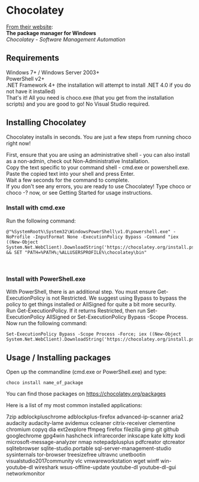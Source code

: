# Chocolatey

[From their website](https://chocolatey.org/):<br/>
**The package manager for Windows**<br/>
*Chocolatey - Software Management Automation*<br/>


## Requirements
Windows 7+ / Windows Server 2003+<br/>
PowerShell v2+<br/>
.NET Framework 4+ (the installation will attempt to install .NET 4.0 if you do not have it installed)<br/>
That's it! All you need is choco.exe (that you get from the installation scripts) and you are good to go! No Visual Studio required.<br/>

## Installing Chocolatey
Chocolatey installs in seconds. You are just a few steps from running choco right now!<br/>

First, ensure that you are using an administrative shell - you can also install as a non-admin, check out Non-Administrative Installation.<br/>
Copy the text specific to your command shell - cmd.exe or powershell.exe.<br/>
Paste the copied text into your shell and press Enter.<br/>
Wait a few seconds for the command to complete.<br/>
If you don't see any errors, you are ready to use Chocolatey! Type choco or choco -? now, or see Getting Started for usage instructions.<br/>

### Install with cmd.exe
Run the following command:
```
@"%SystemRoot%\System32\WindowsPowerShell\v1.0\powershell.exe" -NoProfile -InputFormat None -ExecutionPolicy Bypass -Command "iex ((New-Object System.Net.WebClient).DownloadString('https://chocolatey.org/install.ps1'))" && SET "PATH=%PATH%;%ALLUSERSPROFILE%\chocolatey\bin"
```
<br/>

### Install with PowerShell.exe
With PowerShell, there is an additional step. You must ensure Get-ExecutionPolicy is not Restricted. We suggest using Bypass to bypass the policy to get things installed or AllSigned for quite a bit more security.
<br/>
Run Get-ExecutionPolicy. If it returns Restricted, then run Set-ExecutionPolicy AllSigned or Set-ExecutionPolicy Bypass -Scope Process.
Now run the following command:
```
Set-ExecutionPolicy Bypass -Scope Process -Force; iex ((New-Object System.Net.WebClient).DownloadString('https://chocolatey.org/install.ps1'))
```

## Usage / Installing packages
Open up the commandline (cmd.exe or PowerShell.exe) and type:<br/>
```
choco install name_of_package
```
You can find those packages on https://chocolatey.org/packages

Here is a list of my most common installed applications:

7zip adblockpluschrome adblockplus-firefox advanced-ip-scanner aria2 audacity audacity-lame avidemux ccleaner citrix-receiver clementine chromium copyq dia ext2explore ffmpeg firefox filezilla gimp git github googlechrome gpg4win hashcheck infrarecorder inkscape kate kitty kodi microsoft-message-analyzer nmap notepadplusplus pdfcreator qtcreator sqlitebrowser sqlite-studio.portable sql-server-management-studio sysinternals tor-browser treesizefree ultravnc unetbootin visualstudio2017community vlc vmwareworkstation wget winff win-youtube-dl wireshark wsus-offline-update youtube-dl youtube-dl-gui networkmonitor
